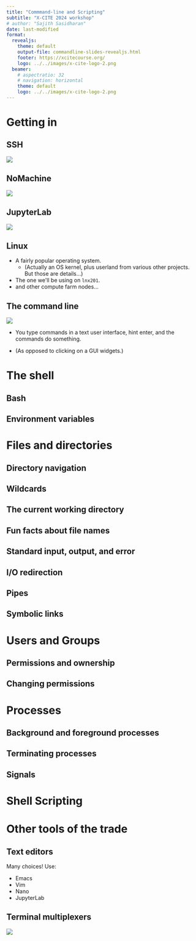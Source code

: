 ```yaml
---
title: "Commmand-line and Scripting"
subtitle: "X-CITE 2024 workshop"
# author: "Sajith Sasidharan"
date: last-modified
format:
  revealjs:
    theme: default
    output-file: commandline-slides-revealjs.html
    footer: https://xcitecourse.org/
    logo: ../../images/x-cite-logo-2.png
  beamer:
    # aspectratio: 32
    # navigation: horizontal
    theme: default
    logo: ../../images/x-cite-logo-2.png
---
```


# Getting in

## SSH

![](lnx201.png)

## NoMachine

![](nomachine.png)

## JupyterLab

![](jupyter01.png)

## Linux

- A fairly popular operating system.
  - (Actually an OS kernel, plus userland from various other projects.
    But those are details...)
- The one we'll be using on `lnx201`.
- and other compute farm nodes...


## The command line

![](lnx201.png)

- You type commands in a text user interface, hint enter, and the
commands do something.

- (As opposed to clicking on a GUI widgets.)


# The shell

## Bash

## Environment variables

# Files and directories

## Directory navigation

## Wildcards

## The current working directory

## Fun facts about file names

## Standard input, output, and error

## I/O redirection

## Pipes

## Symbolic links

# Users and Groups

## Permissions and ownership

## Changing permissions


# Processes

## Background and foreground processes

## Terminating processes

## Signals

# Shell Scripting

# Other tools of the trade

## Text editors

Many choices! Use:

- Emacs
- Vim
- Nano
- JupyterLab


## Terminal multiplexers

![](tmux.png)


